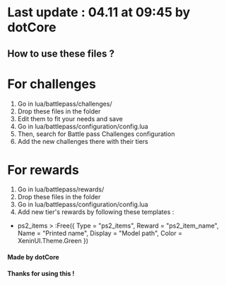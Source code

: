 # Last update : 04.11 at 09:45 by dotCore    
  
## How to use these files ?  

# For challenges
1) Go in lua/battlepass/challenges/ 
2) Drop these files in the folder
3) Edit them to fit your needs and save
4) Go in lua/battlepass/configuration/config.lua 
5) Then, search for Battle pass Challenges configuration
6) Add the new challenges there with their tiers
  
# For rewards
1) Go in lua/battlepass/rewards/
2) Drop these files in the folder
3) Go in lua/battlepass/configuration/config.lua 
4) Add new tier's rewards by following these templates :
- ps2_items > :Free({ Type = "ps2_items", Reward = "ps2_item_name", Name = "Printed name", Display = "Model path", Color = XeninUI.Theme.Green })

  
#### Made by dotCore  
#### Thanks for using this !  